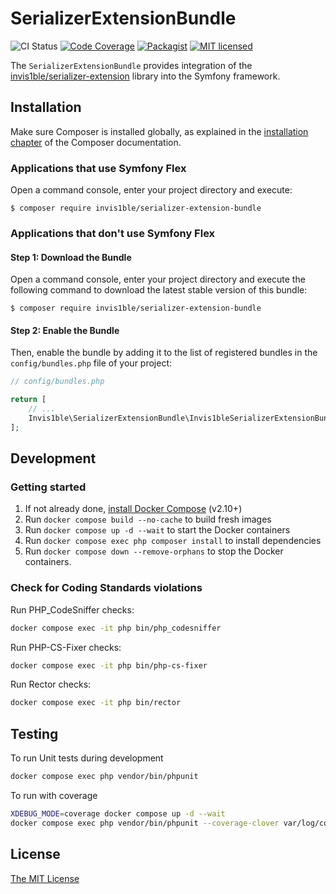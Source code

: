 SerializerExtensionBundle
==========================

![CI Status](https://github.com/Invis1ble/serializer-extension-bundle/actions/workflows/ci.yml/badge.svg?event=push)
[![Code Coverage](https://codecov.io/gh/Invis1ble/serializer-extension-bundle/graph/badge.svg?token=K7S3BXER5K)](https://codecov.io/gh/Invis1ble/serializer-extension-bundle)
[![Packagist](https://img.shields.io/packagist/v/Invis1ble/serializer-extension-bundle.svg)](https://packagist.org/packages/Invis1ble/serializer-extension-bundle)
[![MIT licensed](https://img.shields.io/badge/license-MIT-blue.svg)](./LICENSE)

The `SerializerExtensionBundle` provides integration of the [invis1ble/serializer-extension](https://github.com/Invis1ble/serializer-extension) library into the Symfony framework.


Installation
------------

Make sure Composer is installed globally, as explained in the
[installation chapter](https://getcomposer.org/doc/00-intro.md)
of the Composer documentation.

### Applications that use Symfony Flex

Open a command console, enter your project directory and execute:

```console
$ composer require invis1ble/serializer-extension-bundle
```

### Applications that don't use Symfony Flex

#### Step 1: Download the Bundle

Open a command console, enter your project directory and execute the
following command to download the latest stable version of this bundle:

```console
$ composer require invis1ble/serializer-extension-bundle
```

#### Step 2: Enable the Bundle

Then, enable the bundle by adding it to the list of registered bundles
in the `config/bundles.php` file of your project:

```php
// config/bundles.php

return [
    // ...
    Invis1ble\SerializerExtensionBundle\Invis1bleSerializerExtensionBundle::class => ['all' => true],
];
```


Development
-----------

### Getting started

1. If not already done, [install Docker Compose](https://docs.docker.com/compose/install/) (v2.10+)
2. Run `docker compose build --no-cache` to build fresh images
3. Run `docker compose up -d --wait` to start the Docker containers
4. Run `docker compose exec php composer install` to install dependencies
5. Run `docker compose down --remove-orphans` to stop the Docker containers.

### Check for Coding Standards violations

Run PHP_CodeSniffer checks:

```sh
docker compose exec -it php bin/php_codesniffer
```

Run PHP-CS-Fixer checks:

```sh
docker compose exec -it php bin/php-cs-fixer
```

Run Rector checks:

```sh
docker compose exec -it php bin/rector
```


Testing
-------

To run Unit tests during development

```sh
docker compose exec php vendor/bin/phpunit
```

To run with coverage

```sh
XDEBUG_MODE=coverage docker compose up -d --wait
docker compose exec php vendor/bin/phpunit --coverage-clover var/log/coverage-clover.xml
```


License
-------

[The MIT License](./LICENSE)

